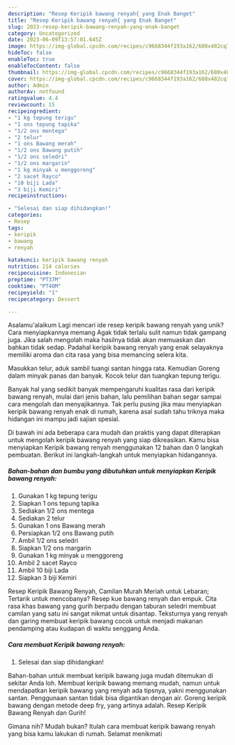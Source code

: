 ```yaml
---
description: "Resep Keripik bawang renyah{ yang Enak Banget"
title: "Resep Keripik bawang renyah{ yang Enak Banget"
slug: 2023-resep-keripik-bawang-renyah-yang-enak-banget
category: Uncategorized
date: 2023-06-09T13:57:01.645Z
image: https://img-global.cpcdn.com/recipes/c9668344f193a162/680x482cq70/keripik-bawang-renyah-foto-resep-utama.jpg
hideToc: false
enableToc: true
enableTocContent: false
thumbnail: https://img-global.cpcdn.com/recipes/c9668344f193a162/680x482cq70/keripik-bawang-renyah-foto-resep-utama.jpg
cover: https://img-global.cpcdn.com/recipes/c9668344f193a162/680x482cq70/keripik-bawang-renyah-foto-resep-utama.jpg
author: Admin
authorAv: notfound
ratingvalue: 4.4
reviewcount: 15
recipeingredient:
- "1 kg tepung terigu"
- "1 ons tepung tapika"
- "1/2 ons mentega"
- "2 telur"
- "1 ons Bawang merah"
- "1/2 ons Bawang putih"
- "1/2 ons seledri"
- "1/2 ons margarin"
- "1 kg minyak u menggoreng"
- "2 sacet Rayco"
- "10 biji Lada"
- "3 biji Kemiri"
recipeinstructions:

- "Selesai dan siap dihidangkan!"
categories:
- Resep
tags:
- keripik
- bawang
- renyah

katakunci: keripik bawang renyah 
nutrition: 214 calories
recipecuisine: Indonesian
preptime: "PT37M"
cooktime: "PT40M"
recipeyield: "1"
recipecategory: Dessert

---
```



Asalamu'alaikum Lagi mencari ide resep keripik bawang renyah yang unik? Cara menyiapkannya memang Agak tidak terlalu sulit namun tidak gampang juga. Jika salah mengolah maka hasilnya tidak akan memuaskan dan bahkan tidak sedap. Padahal keripik bawang renyah yang enak selayaknya memiliki aroma dan cita rasa yang bisa memancing selera kita.


Masukkan telur, aduk sambil tuangi santan hingga rata. Kemudian Goreng dalam minyak panas dan banyak. Kocok telur dan tuangkan tepung terigu.

Banyak hal yang sedikit banyak mempengaruhi kualitas rasa dari keripik bawang renyah, mulai dari jenis bahan, lalu pemilihan bahan segar sampai cara mengolah dan menyajikannya. Tak perlu pusing jika mau menyiapkan keripik bawang renyah enak di rumah, karena asal sudah tahu triknya maka hidangan ini mampu jadi sajian spesial.


Di bawah ini ada beberapa cara mudah dan praktis yang dapat diterapkan untuk mengolah keripik bawang renyah yang siap dikreasikan. Kamu bisa menyiapkan Keripik bawang renyah menggunakan 12 bahan dan 0 langkah pembuatan. Berikut ini langkah-langkah untuk menyiapkan hidangannya.

<!--inarticleads1-->

##### Bahan-bahan dan bumbu yang dibutuhkan untuk menyiapkan Keripik bawang renyah:

1. Gunakan 1 kg tepung terigu
1. Siapkan 1 ons tepung tapika
1. Sediakan 1/2 ons mentega
1. Sediakan 2 telur
1. Gunakan 1 ons Bawang merah
1. Persiapkan 1/2 ons Bawang putih
1. Ambil 1/2 ons seledri
1. Siapkan 1/2 ons margarin
1. Gunakan 1 kg minyak u menggoreng
1. Ambil 2 sacet Rayco
1. Ambil 10 biji Lada
1. Siapkan 3 biji Kemiri


Resep Keripik Bawang Renyah, Camilan Murah Meriah untuk Lebaran; Tertarik untuk mencobanya? Resep kue bawang renyah dan empuk. Cita rasa khas bawang yang gurih berpadu dengan taburan seledri membuat camilan yang satu ini sangat nikmat untuk disantap. Teksturnya yang renyah dan garing membuat keripik bawang cocok untuk menjadi makanan pendamping atau kudapan di waktu senggang Anda. 

<!--inarticleads2-->

##### Cara membuat Keripik bawang renyah:


1. Selesai dan siap dihidangkan!

Bahan-bahan untuk membuat keripik bawang juga mudah ditemukan di sekitar Anda loh. Membuat keripik bawang memang mudah, namun untuk mendapatkan keripik bawang yang renyah ada tipsnya, yakni menggunakan santan. Penggunaan santan tidak bisa digantikan dengan air. Goreng keripik bawang dengan metode deep fry, yang artinya adalah. Resep Keripik Bawang Renyah dan Gurih! 

Gimana nih? Mudah bukan? Itulah cara membuat keripik bawang renyah yang bisa kamu lakukan di rumah. Selamat menikmati
